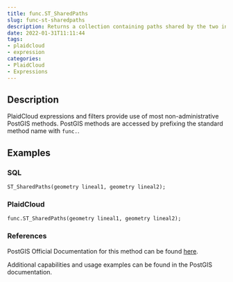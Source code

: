 ```yaml
---
title: func.ST_SharedPaths
slug: func-st-sharedpaths
description: Returns a collection containing paths shared by the two input geometries
date: 2022-01-31T11:11:44
tags:
- plaidcloud
- expression
categories:
- PlaidCloud
- Expressions
---
```



## Description


PlaidCloud expressions and filters provide use of most non-administrative PostGIS methods. PostGIS methods are accessed by prefixing the standard method name with `func.`.



## Examples


### SQL



```
ST_SharedPaths(geometry lineal1, geometry lineal2);
```


### PlaidCloud



```
func.ST_SharedPaths(geometry lineal1, geometry lineal2);
```


### References


PostGIS Official Documentation for this method can be found [here](https://postgis.net/docs/manual-3.1/ST_SharedPaths.html).



Additional capabilities and usage examples can be found in the PostGIS documentation.

